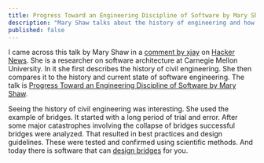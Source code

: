 ```yaml
---
title: Progress Toward an Engineering Discipline of Software by Mary Shaw
description: "Mary Shaw talks about the history of engineering and how it applies to software."
published: false
---
```


I came across this talk by Mary Shaw in a [comment by xjay](https://news.ycombinator.com/item?id=11046657) on [Hacker News](https://news.ycombinator.com/). She is a researcher on software architecture at Carnegie Mellon University. In it she first describes the history of civil engineering. She then compares it to the history and current state of software engineering. The talk is [Progress Toward an Engineering Discipline of Software by Mary Shaw](https://www.youtube.com/watch?v=lLnsi522LS8).

Seeing the history of civil engineering was interesting. She used the example of bridges. It started with a long period of trial and error. After some major catastrophes involving the collapse of bridges successful bridges were analyzed. That resulted in best practices and design guidelines. These were tested and confirmed using scientific methods. And today there is software that can [design bridges](http://bradd.engrprograms.com/home/) for you.
